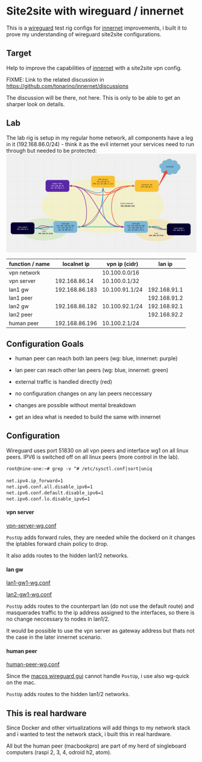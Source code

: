 # Site2site with wireguard / innernet

This is a [wireguard](https://www.wireguard.com/#cryptokey-routing) test rig
configs for [innernet](https://github.com/tonarino/innernet) improvements, i
built it to prove my understanding of wireguard site2site configurations.

## Target

Help to improve the capabilities of
[innernet](https://github.com/tonarino/innernet) with a site2site vpn config.

FIXME: Link to the related discussion in
https://github.com/tonarino/innernet/discussions 

The discussion will be there, not here. This is only to be able to get an
sharper look on details. 

## Lab

The lab rig is setup in my regular home network, all components have a leg in
it (192.168.86.0/24) - think it as the evil internet your services need to run
through but needed to be protected: ![innernet-testrig-local](testnetwork.png)


| function / name     | localnet ip | vpn ip (cidr)| lan ip |
| --------------------| ------------| -------|--------|
| vpn network         |             | 10.100.0.0/16 | |
| vpn server    | 192.168.86.14 | 10.100.0.1/32 | |
| lan1 gw     | 192.168.86.183  | 10.100.91.1/24 | 192.168.91.1 |
| lan1 peer | | | 192.168.91.2
| lan2 gw      | 192.168.86.182 | 10.100.92.1/24 | 192.168.92.1 |
| lan2 peer | | | 192.168.92.2
| human peer | 192.168.86.196  | 10.100.2.1/24  |  |

## Configuration Goals

* human peer can reach both lan peers (wg: blue, innernet: purple)
* lan peer can reach other lan peers (wg: blue, innernet: green)
* external traffic is handled directly (red)
* no configuration changes on any lan peers neccessary
* changes are possible without mental breakdown

* get an idea what is needed to build the same with innernet

## Configuration

Wireguard uses port 51830 on all vpn peers and interface wg1 on all linux peers.
IPV6 is switched off on all linux peers (more control in the lab).

```
root@nine-one:~# grep -v ^# /etc/sysctl.conf|sort|uniq

net.ipv4.ip_forward=1
net.ipv6.conf.all.disable_ipv6=1
net.ipv6.conf.default.disable_ipv6=1
net.ipv6.conf.lo.disable_ipv6=1
```

#### vpn server

[vpn-server-wg.conf](vpn-server-wg.conf)

`PostUp` adds forward rules, they are needed while the dockerd on it changes 
the iptables forward chain policy to drop.

It also adds routes to the hidden lan1/2 networks.

#### lan gw

[lan1-gw1-wg.conf](lan1-gw1-wg.conf)

[lan2-gw1-wg.conf](lan2-gw1-wg.conf)

`PostUp` adds routes to the counterpart lan (do not use the default route) and
masquerades traffic to the ip address assigned to the interfaces, so there is
no change neccessary to nodes in lan1/2. 

It would be possible to use the vpn server as gateway address but thats not the
case in the later innernet scenario.

#### human peer

[human-peer-wg.conf](human-peer-wg.conf)

Since the [macos wireguard
gui](https://apps.apple.com/us/app/wireguard/id1451685025?ls=1&mt=12) cannot
handle `PostUp`, i use also wg-quick on the mac.

`PostUp` adds routes to the hidden lan1/2 networks.

## This is real hardware

Since Docker and other virtualizations will add things to my network stack
and i wanted to test the network stack, i built this in real hardware.

All but the human peer (macbookpro) are part of my herd of singleboard
computers (raspi 2, 3, 4, odroid h2, atom).
